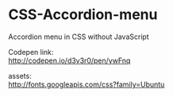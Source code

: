 CSS-Accordion-menu
==================

Accordion menu in CSS without JavaScript

Codepen link:
<br/>
http://codepen.io/d3v3r0/pen/ywFnq
<br/>

assets:
<br/>
http://fonts.googleapis.com/css?family=Ubuntu

